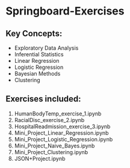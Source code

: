 # Springboard-Exercises

## Key Concepts:

- Exploratory Data Analysis
- Inferential Statistics
- Linear Regression
- Logistic Regression
- Bayesian Methods
- Clustering

## Exercises included:

1. HumanBodyTemp_exercise_1.ipynb
2. RacialDisc_exercise_2.ipynb
3. HospitalReadmission_exercise_3.ipynb
4. Mini_Project_Linear_Regression.ipynb
5. Mini_Project_Logistic_Regression.ipynb
6. Mini_Project_Naive_Bayes.ipynb
7. Mini_Project_Clustering.ipynb
8. JSON+Project.ipynb
